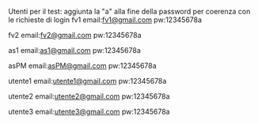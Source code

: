 Utenti per il test:
aggiunta la "a" alla fine della password per coerenza con le richieste di login
fv1
  email:fv1@gmail.com
  pw:12345678a
  
fv2
  email:fv2@gmail.com
  pw:12345678a
  
as1
  email:as1@gmail.com
  pw:12345678a
  
asPM
  email:asPM@gmail.com
  pw:12345678a
  
utente1
  email:utente1@gmail.com
  pw:12345678a

utente2
  email:utente2@gmail.com
  pw:12345678a

utente3
email:utente3@gmail.com
pw:12345678a
